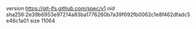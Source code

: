 version https://git-lfs.github.com/spec/v1
oid sha256:2e39b6953e97214a83ba1776260b7a39f692fb0062c1e8f462dfadc5e46c1a01
size 11064

